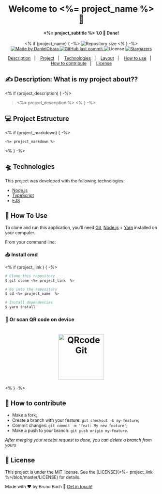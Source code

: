 <h1 align="center">Welcome to <%= project_name %> 🚀</h1>
<h4 align="center"> 
	<%= project_subtitle %> 1.0 🚀 Done!
</h4>
<p align="center">	
	<% if (project_name) { -%>
  <img alt="Repository size" src="https://img.shields.io/github/repo-size/<%= user_github %>/<%= project_name %>">
	<% } -%>
  <a href="https://linkedin.com/in/<%= user_linkedin %>">
    <img alt="Made by DanielObara" src="https://img.shields.io/badge/made%20by-<%= user_linkedin %>">
  </a>
  
  <a href="https://github.com/<%= user_github %>/<%= project_name %>/commits/master">
    <img alt="GitHub last commit" src="https://img.shields.io/github/last-commit/<%= user_github %>/<%= project_name %>">
  </a>

  <img alt="License" src="https://img.shields.io/badge/license-MIT-brightgreen">
   <a href="https://github.com/<%= user_github %>/<%= project_name %>/stargazers">
    <img alt="Stargazers" src="https://img.shields.io/github/stars/<%= user_github %>/<%= project_name %>?style=social">
  </a>
</p>
<p align="center">

<p align="center">
  <a href="#-Description">Description</a>&nbsp;&nbsp;&nbsp;|&nbsp;&nbsp;&nbsp;
  <a href="#-project">Project</a>&nbsp;&nbsp;&nbsp;|&nbsp;&nbsp;&nbsp;
  <a href="#-Technologies">Technologies</a>&nbsp;&nbsp;&nbsp;|&nbsp;&nbsp;&nbsp;
  <a href="#-layout">Layout</a>&nbsp;&nbsp;&nbsp;|&nbsp;&nbsp;&nbsp;
  <a href="#-how-to-use">How to use</a>&nbsp;&nbsp;&nbsp;|&nbsp;&nbsp;&nbsp;
  <a href="#-how-to-contribute">How to contribute</a>&nbsp;&nbsp;&nbsp;|&nbsp;&nbsp;&nbsp;
  <a href="#memo-license">License</a>
</p>

## ✍ Description: What is my project about??

<% if (project_description) { -%>
> <%= project_description %>
<% } -%>

## 💻 Project Estructure

<% if (project_markdown) { -%>
```bash
<%= project_markdown %>
```
<% } -%>

## 🛸 Technologies

This project was developed with the following technologies:

- [Node.js][nodejs]
- [TypeScript][typescript]
- [EJS][EJS]

## 🧰 How To Use

To clone and run this application, you'll need [Git](https://git-scm.com), [Node.js][nodejs] + [Yarn][yarn] installed on your computer.

From your command line:

### 📥 Install cmd 
<% if (project_link ) { -%>

```bash
# Clone this repository
$ git clone <%= project_link  %>

# Go into the repository
$ cd <%= project_name  %>

# Install dependencies
$ yarn install

```

### 📲 Or scan QR code on device
<h1 align="center">
  <img alt="QRcode Git" title="QRcode Git" src="https://chart.googleapis.com/chart?chs=150x150&cht=qr&chl=<%= project_link  %>" width="150px" />
</h1>

<% } -%>

## 🤔 How to contribute

-  Make a fork;
-  Create a branch with your feature: `git checkout -b my-feature`;
-  Commit changes: `git commit -m 'feat: My new feature'`;
-  Make a push to your branch: `git push origin my-feature`.

_After merging your receipt request to done, you can delete a branch from yours_

## 📝 License

This project is under the MIT license. See the [LICENSE](<%= project_link  %>/blob/master/LICENSE) for details.

Made with ♥ by Bruno Bach :wave: [Get in touch!](https://www.linkedin.com/in/bruno-bach/)

[nodejs]: https://nodejs.org/
[typescript]: https://www.typescriptlang.org/
[EJS]: https://ejs.co/
[reactjs]: https://reactjs.org
[rn]: https://facebook.github.io/react-native/
[yarn]: https://yarnpkg.com/

